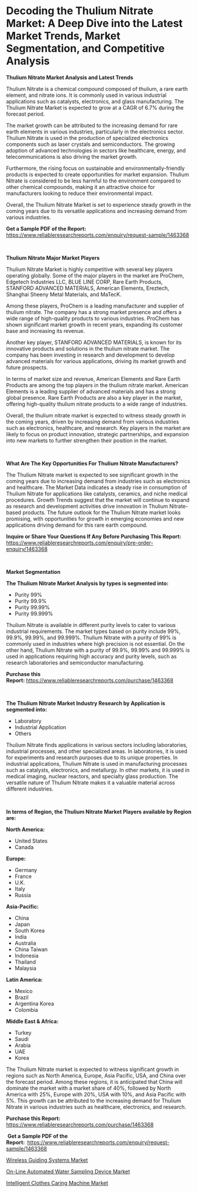 <p><h1>Decoding the Thulium Nitrate Market: A Deep Dive into the Latest Market Trends, Market Segmentation, and Competitive Analysis</h1></p><p><strong>Thulium Nitrate Market Analysis and Latest Trends</strong></p>
<p><p>Thulium Nitrate is a chemical compound composed of thulium, a rare earth element, and nitrate ions. It is commonly used in various industrial applications such as catalysts, electronics, and glass manufacturing. The Thulium Nitrate Market is expected to grow at a CAGR of 6.7% during the forecast period. </p><p>The market growth can be attributed to the increasing demand for rare earth elements in various industries, particularly in the electronics sector. Thulium Nitrate is used in the production of specialized electronics components such as laser crystals and semiconductors. The growing adoption of advanced technologies in sectors like healthcare, energy, and telecommunications is also driving the market growth.</p><p>Furthermore, the rising focus on sustainable and environmentally-friendly products is expected to create opportunities for market expansion. Thulium Nitrate is considered to be less harmful to the environment compared to other chemical compounds, making it an attractive choice for manufacturers looking to reduce their environmental impact.</p><p>Overall, the Thulium Nitrate Market is set to experience steady growth in the coming years due to its versatile applications and increasing demand from various industries.</p></p>
<p><strong>Get a Sample PDF of the Report:&nbsp;</strong> <a href="https://www.reliableresearchreports.com/enquiry/request-sample/1463368">https://www.reliableresearchreports.com/enquiry/request-sample/1463368</a></p>
<p>&nbsp;</p>
<p><strong>Thulium Nitrate Major Market Players</strong></p>
<p><p>Thulium Nitrate Market is highly competitive with several key players operating globally. Some of the major players in the market are ProChem, Edgetech Industries LLC, BLUE LINE CORP, Rare Earth Products, STANFORD ADVANCED MATERIALS, American Elements, Ereztech, Shanghai Sheeny Metal Materials, and MaTecK.</p><p>Among these players, ProChem is a leading manufacturer and supplier of thulium nitrate. The company has a strong market presence and offers a wide range of high-quality products to various industries. ProChem has shown significant market growth in recent years, expanding its customer base and increasing its revenue.</p><p>Another key player, STANFORD ADVANCED MATERIALS, is known for its innovative products and solutions in the thulium nitrate market. The company has been investing in research and development to develop advanced materials for various applications, driving its market growth and future prospects.</p><p>In terms of market size and revenue, American Elements and Rare Earth Products are among the top players in the thulium nitrate market. American Elements is a leading supplier of advanced materials and has a strong global presence. Rare Earth Products are also a key player in the market, offering high-quality thulium nitrate products to a wide range of industries.</p><p>Overall, the thulium nitrate market is expected to witness steady growth in the coming years, driven by increasing demand from various industries such as electronics, healthcare, and research. Key players in the market are likely to focus on product innovation, strategic partnerships, and expansion into new markets to further strengthen their position in the market.</p></p>
<p>&nbsp;</p>
<p><strong>What Are The Key Opportunities For Thulium Nitrate Manufacturers?</strong></p>
<p><p>The Thulium Nitrate market is expected to see significant growth in the coming years due to increasing demand from industries such as electronics and healthcare. The Market Data indicates a steady rise in consumption of Thulium Nitrate for applications like catalysts, ceramics, and niche medical procedures. Growth Trends suggest that the market will continue to expand as research and development activities drive innovation in Thulium Nitrate-based products. The future outlook for the Thulium Nitrate market looks promising, with opportunities for growth in emerging economies and new applications driving demand for this rare earth compound.</p></p>
<p><strong>Inquire or Share Your Questions If Any Before Purchasing This Report:</strong> <a href="https://www.reliableresearchreports.com/enquiry/pre-order-enquiry/1463368">https://www.reliableresearchreports.com/enquiry/pre-order-enquiry/1463368</a></p>
<p>&nbsp;</p>
<p><strong>Market Segmentation</strong></p>
<p><strong>The Thulium Nitrate Market Analysis by types is segmented into:</strong></p>
<p><ul><li>Purity 99%</li><li>Purity 99.9%</li><li>Purity 99.99%</li><li>Purity 99.999%</li></ul></p>
<p><p>Thulium Nitrate is available in different purity levels to cater to various industrial requirements. The market types based on purity include 99%, 99.9%, 99.99%, and 99.999%. Thulium Nitrate with a purity of 99% is commonly used in industries where high precision is not essential. On the other hand, Thulium Nitrate with a purity of 99.9%, 99.99% and 99.999% is used in applications requiring high accuracy and purity levels, such as research laboratories and semiconductor manufacturing.</p></p>
<p><strong>Purchase this Report:&nbsp;</strong><a href="https://www.reliableresearchreports.com/purchase/1463368">https://www.reliableresearchreports.com/purchase/1463368</a></p>
<p>&nbsp;</p>
<p><strong>The Thulium Nitrate Market Industry Research by Application is segmented into:</strong></p>
<p><ul><li>Laboratory</li><li>Industrial Application</li><li>Others</li></ul></p>
<p><p>Thulium Nitrate finds applications in various sectors including laboratories, industrial processes, and other specialized areas. In laboratories, it is used for experiments and research purposes due to its unique properties. In industrial applications, Thulium Nitrate is used in manufacturing processes such as catalysts, electronics, and metallurgy. In other markets, it is used in medical imaging, nuclear reactors, and specialty glass production. The versatile nature of Thulium Nitrate makes it a valuable material across different industries.</p></p>
<p>&nbsp;</p>
<p><strong>In terms of Region, the Thulium Nitrate Market Players available by Region are:</strong></p>
<p>
    <p> <strong> North America: </strong>
        <ul>
            <li>United States</li>
            <li>Canada</li>
        </ul>
        </p> 
    <p> <strong> Europe: </strong>
        <ul>
            <li>Germany</li>
            <li>France</li>
            <li>U.K.</li>
            <li>Italy</li>
            <li>Russia</li>
        </ul>
        </p> 
    <p> <strong> Asia-Pacific: </strong>
        <ul>
            <li>China</li>
            <li>Japan</li>
            <li>South Korea</li>
            <li>India</li>
            <li>Australia</li>
            <li>China Taiwan</li>
            <li>Indonesia</li>
            <li>Thailand</li>
            <li>Malaysia</li>
        </ul>
        </p> 
    <p> <strong> Latin America: </strong>
        <ul>
            <li>Mexico</li>
            <li>Brazil</li>
            <li>Argentina Korea</li>
            <li>Colombia</li>
        </ul>
        </p> 
    <p> <strong> Middle East & Africa: </strong>
        <ul>
            <li>Turkey</li>
            <li>Saudi</li>
            <li>Arabia</li>
            <li>UAE</li>
            <li>Korea</li>
        </ul>
    </p>
    </p>
<p><p>The Thulium Nitrate market is expected to witness significant growth in regions such as North America, Europe, Asia Pacific, USA, and China over the forecast period. Among these regions, it is anticipated that China will dominate the market with a market share of 40%, followed by North America with 25%, Europe with 20%, USA with 10%, and Asia Pacific with 5%. This growth can be attributed to the increasing demand for Thulium Nitrate in various industries such as healthcare, electronics, and research.</p></p>
<p><strong>Purchase this Report: </strong><a href="https://www.reliableresearchreports.com/purchase/1463368">https://www.reliableresearchreports.com/purchase/1463368</a></p>
<p>&nbsp;<strong>Get a Sample PDF of the Report:&nbsp;&nbsp;</strong><a href="https://www.reliableresearchreports.com/enquiry/request-sample/1463368">https://www.reliableresearchreports.com/enquiry/request-sample/1463368</a></p>
<p><strong></strong></p>
<p><p><a href="https://view.publitas.com/reportprime-1/wireless-guiding-systems-market-offers-provide-insightful-data-for-the-time-period-from-2023-to-2030-and-also-provide-analysis-based-on-application-type-and-region/">Wireless Guiding Systems Market</a></p><p><a href="https://view.publitas.com/reportprime-1/decoding-the-on-line-automated-water-sampling-device-market-a-deep-dive-into-the-latest-market-trends-market-segmentation-and-competitive-analysis/">On-Line Automated Water Sampling Device Market</a></p><p><a href="https://view.publitas.com/reportprime-1/intelligent-clothes-caring-machine-market-provides-a-comprehensive-analysis-including-a-macro-overview-of-the-market-as-well-as-micro-details-such-as-market-size-and-competitive-landscape/">Intelligent Clothes Caring Machine Market</a></p></p>